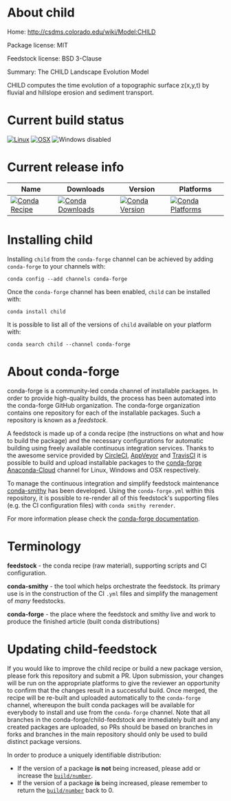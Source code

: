 About child
===========

Home: http://csdms.colorado.edu/wiki/Model:CHILD

Package license: MIT

Feedstock license: BSD 3-Clause

Summary: The CHILD Landscape Evolution Model

CHILD computes the time evolution of a topographic surface z(x,y,t)
by fluvial and hillslope erosion and sediment transport.


Current build status
====================

[![Linux](https://img.shields.io/circleci/project/github/conda-forge/child-feedstock/master.svg?label=Linux)](https://circleci.com/gh/conda-forge/child-feedstock)
[![OSX](https://img.shields.io/travis/conda-forge/child-feedstock/master.svg?label=macOS)](https://travis-ci.org/conda-forge/child-feedstock)
![Windows disabled](https://img.shields.io/badge/Windows-disabled-lightgrey.svg)

Current release info
====================

| Name | Downloads | Version | Platforms |
| --- | --- | --- | --- |
| [![Conda Recipe](https://img.shields.io/badge/recipe-child-green.svg)](https://anaconda.org/conda-forge/child) | [![Conda Downloads](https://img.shields.io/conda/dn/conda-forge/child.svg)](https://anaconda.org/conda-forge/child) | [![Conda Version](https://img.shields.io/conda/vn/conda-forge/child.svg)](https://anaconda.org/conda-forge/child) | [![Conda Platforms](https://img.shields.io/conda/pn/conda-forge/child.svg)](https://anaconda.org/conda-forge/child) |

Installing child
================

Installing `child` from the `conda-forge` channel can be achieved by adding `conda-forge` to your channels with:

```
conda config --add channels conda-forge
```

Once the `conda-forge` channel has been enabled, `child` can be installed with:

```
conda install child
```

It is possible to list all of the versions of `child` available on your platform with:

```
conda search child --channel conda-forge
```


About conda-forge
=================

conda-forge is a community-led conda channel of installable packages.
In order to provide high-quality builds, the process has been automated into the
conda-forge GitHub organization. The conda-forge organization contains one repository
for each of the installable packages. Such a repository is known as a *feedstock*.

A feedstock is made up of a conda recipe (the instructions on what and how to build
the package) and the necessary configurations for automatic building using freely
available continuous integration services. Thanks to the awesome service provided by
[CircleCI](https://circleci.com/), [AppVeyor](https://www.appveyor.com/)
and [TravisCI](https://travis-ci.org/) it is possible to build and upload installable
packages to the [conda-forge](https://anaconda.org/conda-forge)
[Anaconda-Cloud](https://anaconda.org/) channel for Linux, Windows and OSX respectively.

To manage the continuous integration and simplify feedstock maintenance
[conda-smithy](https://github.com/conda-forge/conda-smithy) has been developed.
Using the ``conda-forge.yml`` within this repository, it is possible to re-render all of
this feedstock's supporting files (e.g. the CI configuration files) with ``conda smithy rerender``.

For more information please check the [conda-forge documentation](https://conda-forge.org/docs/).

Terminology
===========

**feedstock** - the conda recipe (raw material), supporting scripts and CI configuration.

**conda-smithy** - the tool which helps orchestrate the feedstock.
                   Its primary use is in the construction of the CI ``.yml`` files
                   and simplify the management of *many* feedstocks.

**conda-forge** - the place where the feedstock and smithy live and work to
                  produce the finished article (built conda distributions)


Updating child-feedstock
========================

If you would like to improve the child recipe or build a new
package version, please fork this repository and submit a PR. Upon submission,
your changes will be run on the appropriate platforms to give the reviewer an
opportunity to confirm that the changes result in a successful build. Once
merged, the recipe will be re-built and uploaded automatically to the
`conda-forge` channel, whereupon the built conda packages will be available for
everybody to install and use from the `conda-forge` channel.
Note that all branches in the conda-forge/child-feedstock are
immediately built and any created packages are uploaded, so PRs should be based
on branches in forks and branches in the main repository should only be used to
build distinct package versions.

In order to produce a uniquely identifiable distribution:
 * If the version of a package **is not** being increased, please add or increase
   the [``build/number``](https://conda.io/docs/user-guide/tasks/build-packages/define-metadata.html#build-number-and-string).
 * If the version of a package **is** being increased, please remember to return
   the [``build/number``](https://conda.io/docs/user-guide/tasks/build-packages/define-metadata.html#build-number-and-string)
   back to 0.

